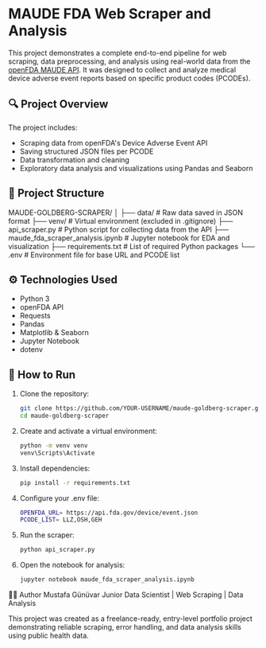 # MAUDE FDA Web Scraper and Analysis

This project demonstrates a complete end-to-end pipeline for web scraping, data preprocessing, and analysis using real-world data from the [openFDA MAUDE API](https://open.fda.gov/apis/device/event/). It was designed to collect and analyze medical device adverse event reports based on specific product codes (PCODEs).

## 🔍 Project Overview

The project includes:
- Scraping data from openFDA's Device Adverse Event API
- Saving structured JSON files per PCODE
- Data transformation and cleaning
- Exploratory data analysis and visualizations using Pandas and Seaborn

## 📁 Project Structure

MAUDE-GOLDBERG-SCRAPER/
│
├── data/ # Raw data saved in JSON format
├── venv/ # Virtual environment (excluded in .gitignore)
├── api_scraper.py # Python script for collecting data from the API
├── maude_fda_scraper_analysis.ipynb # Jupyter notebook for EDA and visualization
├── requirements.txt # List of required Python packages
└── .env # Environment file for base URL and PCODE list

## ⚙️ Technologies Used

- Python 3
- openFDA API
- Requests
- Pandas
- Matplotlib & Seaborn
- Jupyter Notebook
- dotenv

## 🚀 How to Run

1. Clone the repository:
   ```bash
   git clone https://github.com/YOUR-USERNAME/maude-goldberg-scraper.git
   cd maude-goldberg-scraper
   ``` 
2. Create and activate a virtual environment:
   ```bash
   python -m venv venv
   venv\Scripts\Activate 
   ``` 
3. Install dependencies:
   ```bash 
   pip install -r requirements.txt
   ``` 
4. Configure your .env file:
   ```bash 
   OPENFDA_URL= https://api.fda.gov/device/event.json
   PCODE_LIST= LLZ,OSH,GEH 
   ``` 
5. Run the scraper: 
   ```bash
   python api_scraper.py
   ```
6. Open the notebook for analysis:
   ```bash
   jupyter notebook maude_fda_scraper_analysis.ipynb
   ```

🧑‍💻 Author
Mustafa Günüvar
Junior Data Scientist | Web Scraping | Data Analysis


This project was created as a freelance-ready, entry-level portfolio project demonstrating reliable scraping, error handling, and data analysis skills using public health data.
